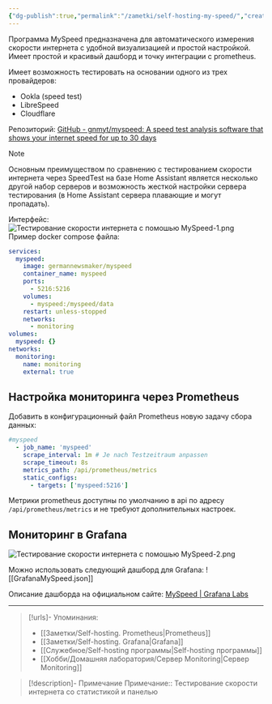 ```yaml
---
{"dg-publish":true,"permalink":"/zametki/self-hosting-my-speed/","created":"2024-09-16 22:22","updated":"2024-10-09T19:53:36+03:00"}
---
```


Программа MySpeed предназначена для автоматического измерения скорости интернета с удобной визуализацией и простой настройкой. Имеет простой и красивый дашборд и точку интеграции с prometheus.

Имеет возможность тестировать на основании одного из трех провайдеров:
- Ookla (speed test)
- LibreSpeed
- Cloudflare

Репозиторий: [GitHub - gnmyt/myspeed: A speed test analysis software that shows your internet speed for up to 30 days](https://github.com/gnmyt/myspeed)

> [!note]
> Основным преимуществом по сравнению с тестированием скорости интернета через SpeedTest на базе Home Assistant является несколько другой набор серверов и возможность жесткой настройки сервера тестирования (в Home Assistant сервера плавающие и могут пропадать).

Интерфейс:
![Тестирование скорости интернета с помошью MySpeed-1.png](/img/user/%D0%98%D1%81%D1%85%D0%BE%D0%B4%D0%BD%D0%B8%D0%BA%D0%B8/%D0%A2%D0%B5%D1%81%D1%82%D0%B8%D1%80%D0%BE%D0%B2%D0%B0%D0%BD%D0%B8%D0%B5%20%D1%81%D0%BA%D0%BE%D1%80%D0%BE%D1%81%D1%82%D0%B8%20%D0%B8%D0%BD%D1%82%D0%B5%D1%80%D0%BD%D0%B5%D1%82%D0%B0%20%D1%81%20%D0%BF%D0%BE%D0%BC%D0%BE%D1%88%D1%8C%D1%8E%20MySpeed-1.png)
Пример docker compose файла:

<div class="transclusion internal-embed is-loaded"><div class="markdown-embed">





```yaml
services:
  myspeed:
    image: germannewsmaker/myspeed
    container_name: myspeed
    ports:
      - 5216:5216
    volumes:
      - myspeed:/myspeed/data
    restart: unless-stopped
    networks:
      - monitoring
volumes:
  myspeed: {}
networks:
  monitoring:
    name: monitoring
    external: true
```



</div></div>


## Настройка мониторинга через Prometheus

Добавить в конфигурационный файл Prometheus новую задачу сбора данных:
```yaml
#myspeed
  - job_name: 'myspeed'
    scrape_interval: 1m # Je nach Testzeitraum anpassen
    scrape_timeout: 8s
    metrics_path: /api/prometheus/metrics
    static_configs:
      - targets: ['myspeed:5216']
```

Метрики prometheus доступны по умолчанию в api по адресу `/api/prometheus/metrics` и не требуют дополнительных настроек.
## Мониторинг в Grafana

![Тестирование скорости интернета с помошью MySpeed-2.png](/img/user/%D0%98%D1%81%D1%85%D0%BE%D0%B4%D0%BD%D0%B8%D0%BA%D0%B8/%D0%A2%D0%B5%D1%81%D1%82%D0%B8%D1%80%D0%BE%D0%B2%D0%B0%D0%BD%D0%B8%D0%B5%20%D1%81%D0%BA%D0%BE%D1%80%D0%BE%D1%81%D1%82%D0%B8%20%D0%B8%D0%BD%D1%82%D0%B5%D1%80%D0%BD%D0%B5%D1%82%D0%B0%20%D1%81%20%D0%BF%D0%BE%D0%BC%D0%BE%D1%88%D1%8C%D1%8E%20MySpeed-2.png)

Можно использовать следующий дашборд для Grafana:
![[GrafanaMySpeed.json]]

Описание дашборда на официальном сайте: [MySpeed | Grafana Labs](https://grafana.com/grafana/dashboards/21647-myspeed/)

---
> [!urls]- Упоминания:
> - [[Заметки/Self-hosting. Prometheus\|Prometheus]]
> - [[Заметки/Self-hosting. Grafana\|Grafana]]
> - [[Служебное/Self-hosting программы\|Self-hosting программы]]
> - [[Хобби/Домашняя лаборатория/Сервер Monitoring\|Сервер Monitoring]]

> [!description]- Примечание
> Примечание:: Тестирование скорости интернета со статистикой и панелью